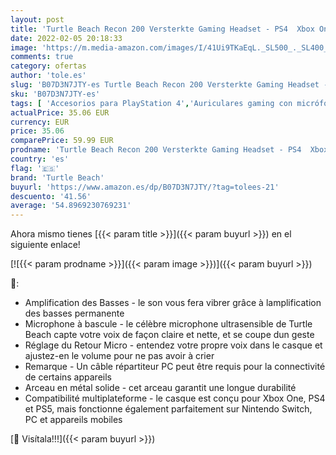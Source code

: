 ```yaml
---
layout: post
title: 'Turtle Beach Recon 200 Versterkte Gaming Headset - PS4  Xbox One  Nintendo Switch en PC'
date: 2022-02-05 20:18:33
image: 'https://m.media-amazon.com/images/I/41Ui9TKaEqL._SL500_._SL400_.jpg'
comments: true
category: ofertas
author: 'tole.es'
slug: 'B07D3N7JTY-es Turtle Beach Recon 200 Versterkte Gaming Headset - PS4...'
sku: 'B07D3N7JTY-es'
tags: [ 'Accesorios para PlayStation 4','Auriculares gaming con micrófono para PlayStation 4','Barebones','Hardware y juegos para PlayStation 4','Hardware y juegos para PlayStation 5','Hardware y juegos para Xbox Series X y S','Informática','Videojuegos','nintendo','ps4','turtle beach','xbox', ]
actualPrice: 35.06 EUR
currency: EUR
price: 35.06
comparePrice: 59.99 EUR
prodname: 'Turtle Beach Recon 200 Versterkte Gaming Headset - PS4  Xbox One  Nintendo Switch en PC'
country: 'es'
flag: '🇪🇸'
brand: 'Turtle Beach'
buyurl: 'https://www.amazon.es/dp/B07D3N7JTY/?tag=tolees-21'
descuento: '41.56'
average: '54.8969230769231'
---
```


Ahora mismo tienes [{{< param title >}}]({{< param buyurl >}}) en el siguiente enlace!

[![{{< param prodname >}}]({{< param image >}})]({{< param buyurl >}})

🔎:

- Amplification des Basses - le son vous fera vibrer grâce à lamplification des basses permanente
- Microphone à bascule - le célèbre microphone ultrasensible de Turtle Beach capte votre voix de façon claire et nette, et se coupe dun geste
- Réglage du Retour Micro - entendez votre propre voix dans le casque et ajustez-en le volume pour ne pas avoir à crier
- Remarque - Un câble répartiteur PC peut être requis pour la connectivité de certains appareils
- Arceau en métal solide - cet arceau garantit une longue durabilité
- Compatibilité multiplateforme - le casque est conçu pour Xbox One, PS4 et PS5, mais fonctionne également parfaitement sur Nintendo Switch, PC et appareils mobiles

[🛒 Visítala!!!]({{< param buyurl >}})
